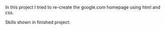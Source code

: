 In this project I tried to re-create the google.com homepage using html and css. 

Skills shown in finished project: 
